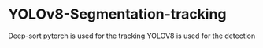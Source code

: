 # YOLOv8-Segmentation-tracking

Deep-sort pytorch is used for the tracking
YOLOV8 is used for the detection
